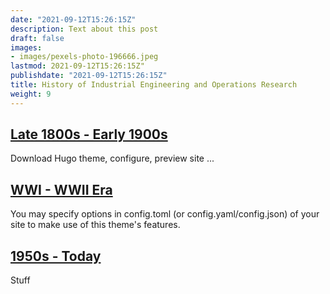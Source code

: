 ```yaml
---
date: "2021-09-12T15:26:15Z"
description: Text about this post
draft: false
images:
- images/pexels-photo-196666.jpeg
lastmod: 2021-09-12T15:26:15Z"
publishdate: "2021-09-12T15:26:15Z"
title: History of Industrial Engineering and Operations Research
weight: 9
---
```


## [Late 1800s - Early 1900s](./late-1800s-to-1900s)

Download Hugo theme, configure, preview site ...

## [WWI - WWII Era](./WWI-to-WWII-era)

You may specify options in config.toml (or config.yaml/config.json) of your site to make use of this theme's features.

## [1950s - Today](./1950s-to-Today)

Stuff
